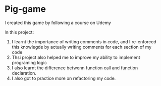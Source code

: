 # Pig-game
I created this game by following a  course on Udemy

In this project:

1. I learnt the importance of writing comments in code, and I re-enforced this knowlegde by actually writing comments for each section of my code
2. Thsi project also helped me to improve my ability to implement programing logic
3. I also learnt the difference betwenn function call and function declaration. 
4. I also got to practice more on refactoring my code.
